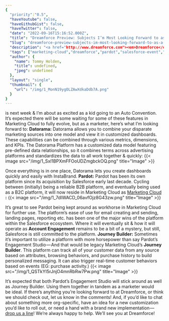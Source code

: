 ```yaml
---
{
  "priority":"0.5",
  "haveYoutube": false,
  "haveGithubGist": false,
  "haveTwitter": false,
  "date": "2022-09-16T15:16:52.000Z",
  "title": "Dreamforce Preview: Subjects I’m Most Looking Forward to as a Marketer",
  "Slug": "dreamforce-preview-subjects-im-most-looking-forward-to-as-a-marketer",
  "description": "<a href="http://www.dreamforce.com"><em>Dreamforce</em></a> is next week &amp; I’m about as excited as a kid going to an Auto Convention. It’s expected there will be some waiting for some of these features in Marketing Cloud to fully evolve, but as a marketer, here’s what I’m looking forward to:.",
  "tags": ["marketing-cloud","dreamforce","pardot","salesforce-event","salesforce"],
  "author": {
    "name": Tommy Holden,
    "title": undefined,
    "jpeg": undefined
  },
  "layout": "single",
  "thumbnail": {
    "url": "/img/1_MonN19ygOLZAwXdkaDdb7A.png"
  }
}
---
```

[](http://www.dreamforce.com) is next week &amp; I’m about as excited as a kid going to an Auto Convention. It’s expected there will be some waiting for some of these features in Marketing Cloud to fully evolve, but as a marketer, here’s what I’m looking forward to:
<strong>Datorama:</strong> Datorama allows you to combine your disparate marketing sources into one model and view it in customized dashboards. These capabilities can be combined through various metrics, dimensions, and KPIs. The Datorama Platform has a customized data model featuring pre-defined data relationships, so it combines terms across advertising platforms and standardizes the data to all work together &amp; quickly:
{{< image src="/img/1_Sxl1BPXmFFOoUDZmgbckOQ.png" title="Image" >}}

Once everything is in one place, Datorama lets you create dashboards quickly and easily with InstaBrand.
<strong>Pardot:</strong> Pardot has been its own platform since its acquisition by Salesforce early last decade. Cycling between (initially) being a reliable B2B platform, and eventually being used as a B2C platform, it will now reside in Marketing Cloud as [Marketing Cloud ](https://www.salesforceben.com/the-drip/pardot-renamed-marketing-cloud-account-engagement/)<strong>:</strong>
{{< image src="/img/1_7dIWACD_06avfOjz8G43zw.png" title="Image" >}}

It’s great to see Pardot being kept around as workhorse in Marketing Cloud for further use. The platform’s ease of use for email creating and sending, landing pages, reporting etc. has been one of the major wins of the platform within the Salesforce ecosystem. Where it will eventually sit &amp; how it will operate as **Account Engagement** remains to be a bit of a mystery, but still, Salesforce is still committed to the platform.
<strong>Journey Builder:</strong> Sometimes it’s important to utilize a platform with more horsepower than say Pardot’s Engagement Studio — And that would be legacy Marketing Cloud’s **Journey Builder**. This platform can track all of your customer data from any source based on attributes, browsing behaviors, and purchase history to build personalized messaging. It can also trigger real-time customer behaviors based on events (EG: purchase activity.)
{{< image src="/img/1_QSTkYI5rJnjO4mnRbRw7Pw.png" title="Image" >}}

It’s expected that both Pardot’s Engagement Studio will stick around as well as Journey Builder. Using them together in tandem as a marketer would be ideal.
If there’s anything you’re looking forward to at Dreamforce, or think we should check out, let us know in the comments! And, if you’d like to chat about something more org-specific, have an idea for a new customization you’d like to roll out, or need a hand with a brand new implementation — [drop us a line](https://appexchange.salesforce.com/appxConsultingListingDetail?listingId=a0N30000001gF9jEAE)! We’re always happy to help.
We’ll see you at Dreamforce!
